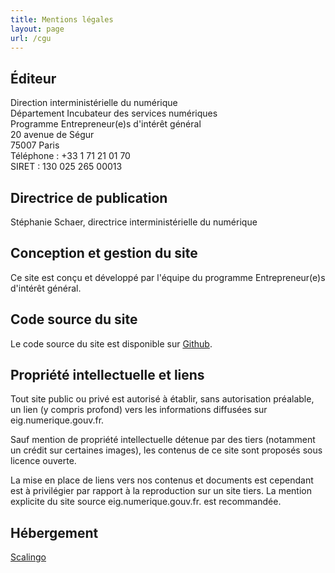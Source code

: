 ```yaml
---
title: Mentions légales
layout: page
url: /cgu
---
```

## Éditeur

Direction interministérielle du numérique\
Département Incubateur des services numériques\
Programme Entrepreneur(e)s d'intérêt général\
20 avenue de Ségur\
75007 Paris\
Téléphone : +33 1 71 21 01 70\
SIRET : 130 025 265 00013

## Directrice de publication

Stéphanie Schaer, directrice interministérielle du numérique

## Conception et gestion du site

Ce site est conçu et développé par l'équipe du programme Entrepreneur(e)s d'intérêt général.

## Code source du site

Le code source du site est disponible sur [Github](https://github.com/entrepreneur-interet-general/).

## Propriété intellectuelle et liens

Tout site public ou privé est autorisé à établir, sans autorisation préalable, un lien (y compris profond) vers les informations diffusées sur eig.numerique.gouv.fr.

Sauf mention de propriété intellectuelle détenue par des tiers (notamment un crédit sur certaines images), les contenus de ce site sont proposés sous licence ouverte.

La mise en place de liens vers nos contenus et documents est cependant est à privilégier par rapport à la reproduction sur un site tiers. La mention explicite du site source eig.numerique.gouv.fr. est recommandée.

## Hébergement

[Scalingo](https://scalingo.com/)